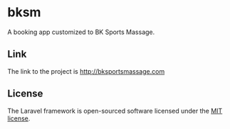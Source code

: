 # bksm

A booking app customized to BK Sports Massage.

## Link

The link to the project is http://bksportsmassage.com

## License

The Laravel framework is open-sourced software licensed under the [MIT license](https://opensource.org/licenses/MIT).

